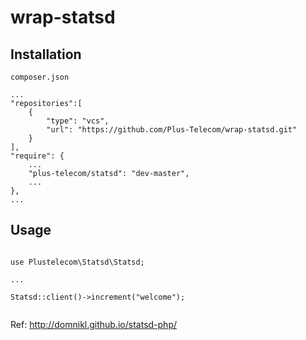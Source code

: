 # wrap-statsd


## Installation

`composer.json`
```
...
"repositories":[
    {
        "type": "vcs",
        "url": "https://github.com/Plus-Telecom/wrap-statsd.git"
    }
],
"require": {
    ...
    "plus-telecom/statsd": "dev-master",
    ...
},
...
```


## Usage

```

use Plustelecom\Statsd\Statsd;

...

Statsd::client()->increment("welcome");


```


Ref: http://domnikl.github.io/statsd-php/
